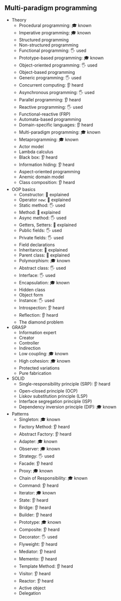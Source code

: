 ## Multi-paradigm programming

- Theory
  - Procedural programming: 🎓 known
  - Imperative programming: 🎓 known
  - Structured programming
  - Non-structured programming
  - Functional programming: 🖐️ used
  - Prototype-based programming: 🎓 known
  - Object-oriented programming: 🖐️ used
  - Object-based programming
  - Generic programming: 🖐️ used
  - Concurrent computing: 👂 heard
  - Asynchronous programming: 🖐️ used
  - Parallel programming: 👂 heard
  - Reactive programming: 🖐️ used
  - Functional-reactive (FRP)
  - Automata-based programming
  - Domain-specific languages: 👂 heard
  - Multi-paradigm programming: 🎓 known
  - Metaprogramming: 🎓 known
  - Actor model
  - Lambda calculus
  - Black box: 👂 heard
  - Information hiding: 👂 heard
  - Aspect-oriented programming
  - Anemic domain model
  - Class composition: 👂 heard
- OOP basics
  - Constructor: 🙋 explained
  - Operator `new`: 🙋 explained
  - Static method: 🖐️ used
  - Method: 🙋 explained
  - Async method: 🖐️ used
  - Getters, Setters: 🙋 explained
  - Public fields: 🖐️ used
  - Private fields: 🖐️ used
  - Field declarations
  - Inheritance: 🙋 explained
  - Parent class: 🙋 explained
  - Polymorphism: 🎓 known
  - Abstract class: 🖐️ used
  - Interface: 🖐️ used
  - Encapsulation: 🎓 known
  - Hidden class
  - Object form
  - Instance: 🖐️ used
  - Introspection: 👂 heard
  - Reflection: 👂 heard
  - The diamond problem
- GRASP
  - Information expert
  - Creator
  - Controller
  - Indirection
  - Low coupling: 🎓 known
  - High cohesion: 🎓 known
  - Protected variations
  - Pure fabrication
- SOLID
  - Single-responsibility principle (SRP): 👂 heard
  - Open–closed principle (OCP)
  - Liskov substitution principle (LSP)
  - Interface segregation principle (ISP)
  - Dependency inversion principle (DIP): 🎓 known
- Patterns
  - Singleton: 🎓 known
  - Factory Method: 👂 heard
  - Abstract Factory: 👂 heard
  - Adapter: 🎓 known
  - Observer: 🎓 known
  - Strategy: 🖐️ used
  - Facade: 👂 heard
  - Proxy: 🎓 known
  - Chain of Responsibility: 🎓 known
  - Command: 👂 heard
  - Iterator: 🎓 known
  - State: 👂 heard
  - Bridge: 👂 heard
  - Builder: 👂 heard
  - Prototype: 🎓 known
  - Composite: 👂 heard
  - Decorator: 🖐️ used
  - Flyweight: 👂 heard
  - Mediator: 👂 heard
  - Memento: 👂 heard
  - Template Method: 👂 heard
  - Visitor: 👂 heard
  - Reactor: 👂 heard
  - Active object
  - Delegation
